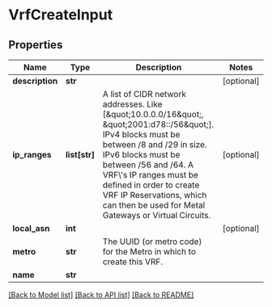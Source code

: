 # VrfCreateInput


## Properties
Name | Type | Description | Notes
------------ | ------------- | ------------- | -------------
**description** | **str** |  | [optional] 
**ip_ranges** | **list[str]** | A list of CIDR network addresses. Like [\&quot;10.0.0.0/16\&quot;, \&quot;2001:d78::/56\&quot;]. IPv4 blocks must be between /8 and /29 in size. IPv6 blocks must be between /56 and /64. A VRF\\&#39;s IP ranges must be defined in order to create VRF IP Reservations, which can then be used for Metal Gateways or Virtual Circuits. | [optional] 
**local_asn** | **int** |  | [optional] 
**metro** | **str** | The UUID (or metro code) for the Metro in which to create this VRF. | 
**name** | **str** |  | 

[[Back to Model list]](../README.md#documentation-for-models) [[Back to API list]](../README.md#documentation-for-api-endpoints) [[Back to README]](../README.md)



